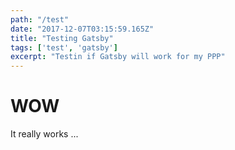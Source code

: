 ```yaml
---
path: "/test"
date: "2017-12-07T03:15:59.165Z"
title: "Testing Gatsby"
tags: ['test', 'gatsby']
excerpt: "Testin if Gatsby will work for my PPP"
---
```


# WOW

It really works ...

